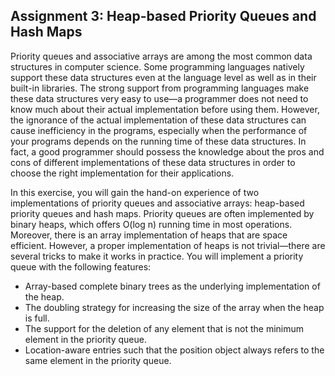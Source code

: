 ## Assignment 3: Heap-based Priority Queues and Hash Maps

Priority queues and associative arrays are among the most common data structures in computer science. Some programming languages natively support these data structures even at the language level as well as in their built-in libraries. The strong support from programming languages make these data structures very easy to use—a programmer does not need to know much about their actual implementation before using them. However, the ignorance of the actual implementation of these data structures can cause inefficiency in the programs, especially when the performance of your programs depends on the running time of these data structures. In fact, a good programmer should possess the knowledge about the pros and cons of different implementations of these data structures in order to choose the right implementation for their applications.

In this exercise, you will gain the hand-on experience of two implementations of priority queues and associative arrays: heap-based priority queues and hash maps. Priority queues are often implemented by binary heaps, which offers O(log n) running time in most operations. Moreover, there is an array implementation of heaps that are space efficient. However, a proper implementation of heaps is not trivial—there are several tricks to make it works in practice. You will implement a priority queue with the following features:

- Array-based complete binary trees as the underlying implementation of the heap.
- The doubling strategy for increasing the size of the array when the heap is full.
- The support for the deletion of any element that is not the minimum element in the
priority queue.
- Location-aware entries such that the position object always refers to the same
element in the priority queue.